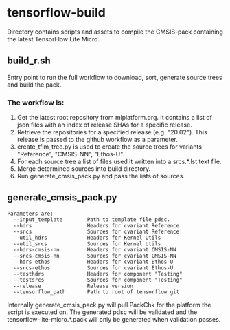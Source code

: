 # tensorflow-build

Directory contains scripts and assets to compile the CMSIS-pack containing the latest TensorFlow Lite Micro. 

## build_r.sh
Entry point to run the full workflow to download, sort, generate source trees and build the pack.

### The workflow is:

1. Get the latest root repository from mlplatform.org. It contains a list of json files with an index of release SHAs for a specific release.
2. Retrieve the repositories for a specified release (e.g. "20.02"). This release is passed to the github workflow as a parameter.
3. create_tflm_tree.py is used to create the source trees for variants "Reference", "CMSIS-NN", "Ethos-U".
4. For each source tree a list of files used it written into a srcs.*.lst text file.
5. Merge determined sources into build directory.
6. Run generate_cmsis_pack.py and pass the lists of sources.

## generate_cmsis_pack.py 
```
Parameters are:
  --input_template        Path to template file pdsc.
  --hdrs                  Headers for cvariant Reference
  --srcs                  Sources for cvariant Reference
  --util_hdrs             Headers for Kernel Utils
  --util_srcs             Sources for Kernel Utils
  --hdrs-cmsis-nn         Headers for cvariant CMSIS-NN
  --srcs-cmsis-nn         Sources for cvariant CMSIS-NN
  --hdrs-ethos            Headers for cvariant Ethos-U
  --srcs-ethos            Sources for cvariant Ethos-U
  --testhdrs              Headers for component "Testing"
  --testsrcs              Sources for component "Testing"
  --release               Release version
  --tensorflow_path       Path to root of tensorflow git
```

Internally generate_cmsis_pack.py will pull PackChk for the platform the script is executed on. 
The generated pdsc will be validated and the tensorflow-lite-micro.*.pack will only be generated when validation passes.